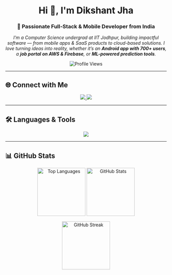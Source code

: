 <!-- Profile Header -->
<h1 align="center">Hi 👋, I'm Dikshant Jha</h1>
<h3 align="center">🚀 Passionate Full-Stack & Mobile Developer from India</h3>

<p align="center">
  <em>
    I’m a Computer Science undergrad at IIT Jodhpur, building impactful software — from mobile apps & SaaS products to cloud-based solutions.
    I love turning ideas into reality, whether it’s an <strong>Android app with 700+ users</strong>,
    a <strong>job portal on AWS & Firebase</strong>, or <strong>ML-powered prediction tools</strong>.
  </em>
</p>

<p align="center">
  <img src="https://komarev.com/ghpvc/?username=coderrdikshant&label=Profile%20views&color=0e75b6&style=flat" alt="Profile Views" />
</p>

---

## 🌐 Connect with Me
<p align="center">
  <a href="https://linkedin.com/in/dikshant-jha/" target="_blank">
    <img src="https://img.shields.io/badge/LinkedIn-%230A66C2.svg?&style=for-the-badge&logo=linkedin&logoColor=white"/>
  </a>
  <a href="https://leetcode.com/u/mvdikshant/" target="_blank">
    <img src="https://img.shields.io/badge/LeetCode-%23FFA116.svg?&style=for-the-badge&logo=leetcode&logoColor=white"/>
  </a>
</p>

---

## 🛠️ Languages & Tools
<p align="center">
  <img src="https://skillicons.dev/icons?i=c,cpp,python,java,javascript,typescript,kotlin,dart,react,flutter,html,css,sass,bootstrap,aws,firebase,linux,figma,postman&perline=10" />
</p>

---

## 📊 GitHub Stats
<p align="center">
  <img src="https://github-readme-stats.vercel.app/api/top-langs?username=coderrdikshant&show_icons=true&locale=en&layout=compact&theme=default" height="150" alt="Top Languages"/>
  <img src="https://github-readme-stats.vercel.app/api?username=coderrdikshant&show_icons=true&locale=en&theme=default" height="150" alt="GitHub Stats"/>
</p>

<p align="center">
  <img src="https://github-readme-streak-stats.herokuapp.com/?user=coderrdikshant&theme=default" height="150" alt="GitHub Streak"/>
</p>

